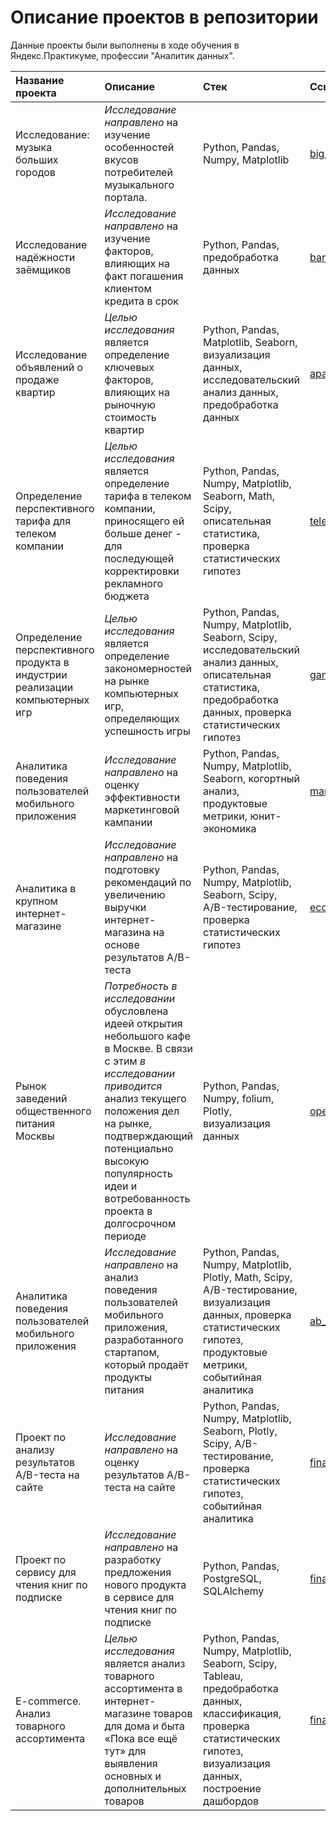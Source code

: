 # Описание проектов в репозитории
Данные проекты были выполнены в ходе обучения в Яндекс.Практикуме, профессии "Аналитик данных".

| Название проекта | Описание |	Стек | Ссылка |
| :--------------- | :------- | :------------------- | :----- |
| Исследование: музыка больших городов | *Исследование направлено* на изучение особенностей вкусов потребителей музыкального портала. | Python, Pandas, Numpy, Matplotlib | [big_cities_music][1] | 
| Исследование надёжности заёмщиков | *Исследование направлено* на изучение факторов, влияющих на факт погашения клиентом кредита в срок | Python, Pandas, предобработка данных | [bank_clients][2] |
| Исследование объявлений о продаже квартир | *Целью исследования* является определение ключевых факторов, влияющих на рыночную стоимость квартир | Python, Pandas, Matplotlib, Seaborn, визуализация данных, исследовательский анализ данных, предобработка данных | [apartments_project][3] |
| Определение перспективного тарифа для телеком компании | *Целью исследования* является определение тарифа в телеком компании, приносящего ей больше денег - для последующей корректировки рекламного бюджета | Python, Pandas, Numpy, Matplotlib, Seaborn, Math, Scipy, описательная статистика, проверка статистических гипотез | [telecom_project][4] |
| Определение перспективного продукта в индустрии реализации компьютерных игр | *Целью исследования* является определение закономерностей на рынке компьютерных игр, определяющих успешность игры | Python, Pandas, Numpy, Matplotlib, Seaborn, Scipy, исследовательский анализ данных, описательная статистика, предобработка данных, проверка статистических гипотез | [games_project][5] |
| Аналитика поведения пользователей мобильного приложения | *Исследование направлено* на оценку эффективности маркетинговой кампании | Python, Pandas, Numpy, Matplotlib, Seaborn, когортный анализ, продуктовые метрики, юнит-экономика | [marketing_project][7] |
| Аналитика в крупном интернет-магазине | *Исследование направлено* на подготовку рекомендаций по увеличению выручки интернет-магазина на основе результатов A/B-теста | Python, Pandas, Numpy, Matplotlib, Seaborn, Scipy, A/B-тестирование, проверка статистических гипотез | [ecommerce_project][8] |
| Рынок заведений общественного питания Москвы | *Потребность в исследовании* обусловлена идеей открытия небольшого кафе в Москве. В связи с этим *в исследовании приводится* анализ текущего положения дел на рынке, подтверждающий потенциально высокую популярность идеи и вотребованность проекта в долгосрочном периоде | Python, Pandas, Numpy, folium, Plotly, визуализация данных | [open_restaurant][9] |
| Аналитика поведения пользователей мобильного приложения | *Исследование направлено* на анализ поведения пользователей мобильного приложения, разработанного стартапом, который продаёт продукты питания | Python, Pandas, Numpy, Matplotlib, Plotly, Math, Scipy, A/B-тестирование, визуализация данных, проверка статистических гипотез, продуктовые метрики, событийная аналитика | [ab_hypothesis][10] |
| Проект по анализу результатов A/B-теста на сайте | *Исследование направлено* на оценку результатов A/B-теста на сайте | Python, Pandas, Numpy, Matplotlib, Seaborn, Plotly, Scipy, A/B-тестирование, проверка статистических гипотез, событийная аналитика | [final_ab][13] |
| Проект по сервису для чтения книг по подписке | *Исследование направлено* на разработку предложения нового продукта в сервисе для чтения книг по подписке | Python, Pandas, PostgreSQL, SQLAlchemy | [final_sql][14] |
| E-commerce. Анализ товарного ассортимента | *Целью исследования* является анализ товарного ассортимента в интернет-магазине товаров для дома и быта «Пока все ещё тут» для выявления основных и дополнительных товаров | Python, Pandas, Numpy, Matplotlib, Seaborn, Scipy, Tableau, предобработка данных, классификация, проверка статистических гипотез, визуализация данных, построение дашбордов | [final_ecommerce][15]

[1]:https://github.com/mchashchukhin/praktikum/tree/main/big_cities_music
[2]:https://github.com/mchashchukhin/praktikum/tree/main/bank_clients
[3]:https://github.com/mchashchukhin/praktikum/tree/main/apartments_project
[4]:https://github.com/mchashchukhin/praktikum/tree/main/telecom_project
[5]:https://github.com/mchashchukhin/praktikum/tree/main/games_project
[7]:https://github.com/mchashchukhin/praktikum/tree/main/marketing_project
[8]:https://github.com/mchashchukhin/praktikum/tree/main/ecommerce_project
[9]:https://github.com/mchashchukhin/praktikum/tree/main/open_restaurant
[10]:https://github.com/mchashchukhin/praktikum/tree/main/ab_hypothesis
[13]:https://github.com/mchashchukhin/praktikum/tree/main/final_ab
[14]:https://github.com/mchashchukhin/praktikum/tree/main/final_sql
[15]:https://github.com/mchashchukhin/praktikum/tree/main/final_ecommerce
